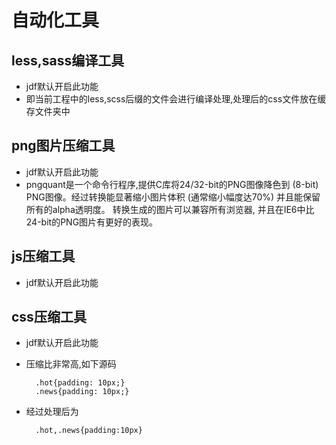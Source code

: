 # 自动化工具

## less,sass编译工具
* jdf默认开启此功能
* 即当前工程中的less,scss后缀的文件会进行编译处理,处理后的css文件放在缓存文件夹中

## png图片压缩工具
* jdf默认开启此功能
* pngquant是一个命令行程序,提供C库将24/32-bit的PNG图像降色到 (8-bit) PNG图像。经过转换能显著缩小图片体积 (通常缩小幅度达70%) 并且能保留所有的alpha透明度。 转换生成的图片可以兼容所有浏览器, 并且在IE6中比24-bit的PNG图片有更好的表现。

## js压缩工具
* jdf默认开启此功能

## css压缩工具
* jdf默认开启此功能
* 压缩比非常高,如下源码

		.hot{padding: 10px;}
		.news{padding: 10px;}

* 经过处理后为

		.hot,.news{padding:10px}

